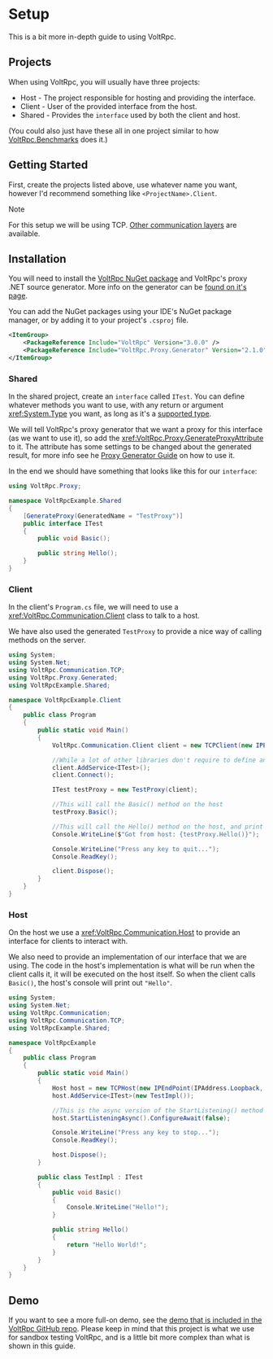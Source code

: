 # Setup

This is a bit more in-depth guide to using VoltRpc.

## Projects

When using VoltRpc, you will usually have three projects:

- Host - The project responsible for hosting and providing the interface.
- Client - User of the provided interface from the host.
- Shared - Provides the `interface` used by both the client and host.

(You could also just have these all in one project similar to how [VoltRpc.Benchmarks](https://github.com/Voltstro-Studios/VoltRpc/tree/master/src/VoltRpc.Benchmarks) does it.)

## Getting Started

First, create the projects listed above, use whatever name you want, however I'd recommend something like `<ProjectName>.Client`.

> [!NOTE]
> For this setup we will be using TCP. [Other communication layers](communication-layers.md) are available.

## Installation

You will need to install the [VoltRpc NuGet package](https://www.nuget.org/packages/VoltRpc/) and VoltRpc's proxy .NET source generator. More info on the generator can be [found on it's page](proxy-generation.md).

You can add the NuGet packages using your IDE's NuGet package manager, or by adding it to your project's `.csproj` file.

```xml
<ItemGroup>
    <PackageReference Include="VoltRpc" Version="3.0.0" />
    <PackageReference Include="VoltRpc.Proxy.Generator" Version="2.1.0" />
</ItemGroup>
```

### Shared

In the shared project, create an `interface` called `ITest`. You can define whatever methods you want to use, with any return or argument <xref:System.Type> you want, as long as it's a [supported type](types.md#types).

We will tell VoltRpc's proxy generator that we want a proxy for this interface (as we want to use it), so add the <xref:VoltRpc.Proxy.GenerateProxyAttribute> to it. The attribute has some settings to be changed about the generated result, for more info see he [Proxy Generator Guide](proxy-generation.md) on how to use it.

In the end we should have something that looks like this for our `interface`:

```csharp
using VoltRpc.Proxy;

namespace VoltRpcExample.Shared
{
    [GenerateProxy(GeneratedName = "TestProxy")]
    public interface ITest
    {
        public void Basic();

        public string Hello();
    }
}
```

### Client

In the client's `Program.cs` file, we will need to use a <xref:VoltRpc.Communication.Client> class to talk to a host.

We have also used the generated `TestProxy` to provide a nice way of calling methods on the server.

```csharp
using System;
using System.Net;
using VoltRpc.Communication.TCP;
using VoltRpc.Proxy.Generated;
using VoltRpcExample.Shared;

namespace VoltRpcExample.Client
{
    public class Program
    {
        public static void Main()
        {
            VoltRpc.Communication.Client client = new TCPClient(new IPEndPoint(IPAddress.Loopback, 7767));

            //While a lot of other libraries don't require to define an interface this way, we do for caching reasons.
            client.AddService<ITest>();
            client.Connect();

            ITest testProxy = new TestProxy(client);

            //This will call the Basic() method on the host
            testProxy.Basic();

            //This will call the Hello() method on the host, and print out the result of it
            Console.WriteLine($"Got from host: {testProxy.Hello()}");

            Console.WriteLine("Press any key to quit...");
            Console.ReadKey();

            client.Dispose();
        }
    }
}
```

### Host

On the host we use a <xref:VoltRpc.Communication.Host> to provide an interface for clients to interact with.

We also need to provide an implementation of our interface that we are using. The code in the host's implementation is what will be run when the client calls it, it will be executed on the host itself. So when the client calls `Basic()`, the host's console will print out `"Hello"`.

```csharp
using System;
using System.Net;
using VoltRpc.Communication;
using VoltRpc.Communication.TCP;
using VoltRpcExample.Shared;

namespace VoltRpcExample
{
    public class Program
    {
        public static void Main()
        {
            Host host = new TCPHost(new IPEndPoint(IPAddress.Loopback, 7767));
            host.AddService<ITest>(new TestImpl());

            //This is the async version of the StartListening() method
            host.StartListeningAsync().ConfigureAwait(false);

            Console.WriteLine("Press any key to stop...");
            Console.ReadKey();

            host.Dispose();
        }

        public class TestImpl : ITest
        {
            public void Basic()
            {
                Console.WriteLine("Hello!");
            }

            public string Hello()
            {
                return "Hello World!";
            }
        }
    }
}
```

## Demo

If you want to see a more full-on demo, see the [demo that is included in the VoltRpc GitHub repo](https://github.com/Voltstro-Studios/VoltRpc/tree/master/src/Demo). Please keep in mind that this project is what we use for sandbox testing VoltRpc, and is a little bit more complex than what is shown in this guide.
